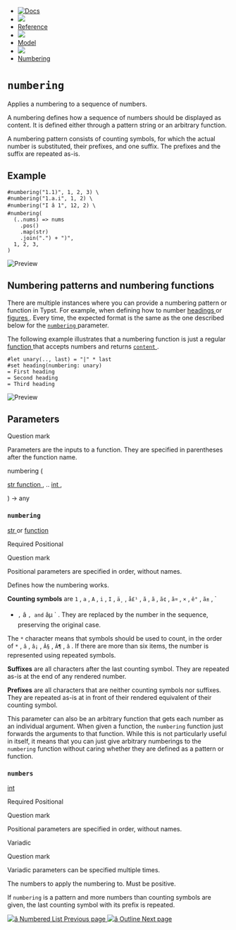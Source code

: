   * [ ![Docs](/assets/icons/16-docs-dark.svg) ](/docs)
  * ![](/assets/icons/16-arrow-right.svg)
  * [ Reference ](/docs/reference/)
  * ![](/assets/icons/16-arrow-right.svg)
  * [ Model ](/docs/reference/model/)
  * ![](/assets/icons/16-arrow-right.svg)
  * [ Numbering ](/docs/reference/model/numbering/)

#  ` numbering `

Applies a numbering to a sequence of numbers.

A numbering defines how a sequence of numbers should be displayed as content.
It is defined either through a pattern string or an arbitrary function.

A numbering pattern consists of counting symbols, for which the actual number
is substituted, their prefixes, and one suffix. The prefixes and the suffix
are repeated as-is.

##  Example

    
    
    #numbering("1.1)", 1, 2, 3) \
    #numbering("1.a.i", 1, 2) \
    #numbering("I â 1", 12, 2) \
    #numbering(
      (..nums) => nums
        .pos()
        .map(str)
        .join(".") + ")",
      1, 2, 3,
    )
    

![Preview](/assets/docs/ViM4jxlRNjTCcZLHAqTQsQAAAAAAAAAA.png)

##  Numbering patterns and numbering functions

There are multiple instances where you can provide a numbering pattern or
function in Typst. For example, when defining how to number [ headings
](/docs/reference/model/heading/) or [ figures
](/docs/reference/model/figure/) . Every time, the expected format is the same
as the one described below for the [ ` numbering `
](/docs/reference/model/numbering/#parameters-numbering) parameter.

The following example illustrates that a numbering function is just a regular
[ function ](/docs/reference/foundations/function/ "function") that accepts
numbers and returns [ ` content ` ](/docs/reference/foundations/content/
"`content`") .

    
    
    #let unary(.., last) = "|" * last
    #set heading(numbering: unary)
    = First heading
    = Second heading
    = Third heading
    

![Preview](/assets/docs/y3Y2xT6PKYJ3nJF6y9bcPwAAAAAAAAAA.png)

##  Parameters

Question mark

Parameters are the inputs to a function. They are specified in parentheses
after the function name.

numbering  (

[ str ](/docs/reference/foundations/str/) [ function
](/docs/reference/foundations/function/) ,  ..  [ int
](/docs/reference/foundations/int/) ,

)  -> any

###  ` numbering `

[ str ](/docs/reference/foundations/str/) or  [ function
](/docs/reference/foundations/function/)

Required  Positional

Question mark

Positional parameters are specified in order, without names.

Defines how the numbering works.

**Counting symbols** are ` 1 ` , ` a ` , ` A ` , ` i ` , ` I ` , ` ä¸ ` , `
å£¹ ` , ` ã ` , ` ã ` , ` ã¢ ` , ` ã¤ ` , ` × ` , ` ê° ` , ` ã± ` , `
* ` , ` â ` , and ` âµ ` . They are replaced by the number in the sequence,
preserving the original case.

The ` * ` character means that symbols should be used to count, in the order
of ` * ` , ` â ` , ` â¡ ` , ` Â§ ` , ` Â¶ ` , ` â ` . If there are more
than six items, the number is represented using repeated symbols.

**Suffixes** are all characters after the last counting symbol. They are
repeated as-is at the end of any rendered number.

**Prefixes** are all characters that are neither counting symbols nor
suffixes. They are repeated as-is at in front of their rendered equivalent of
their counting symbol.

This parameter can also be an arbitrary function that gets each number as an
individual argument. When given a function, the ` numbering ` function just
forwards the arguments to that function. While this is not particularly useful
in itself, it means that you can just give arbitrary numberings to the `
numbering ` function without caring whether they are defined as a pattern or
function.

###  ` numbers `

[ int ](/docs/reference/foundations/int/)

Required  Positional

Question mark

Positional parameters are specified in order, without names.

Variadic

Question mark

Variadic parameters can be specified multiple times.

The numbers to apply the numbering to. Must be positive.

If ` numbering ` is a pattern and more numbers than counting symbols are
given, the last counting symbol with its prefix is repeated.

[ ![â](/assets/icons/16-arrow-right.svg) Numbered List  Previous page
](/docs/reference/model/enum/) [ ![â](/assets/icons/16-arrow-right.svg)
Outline  Next page  ](/docs/reference/model/outline/)

